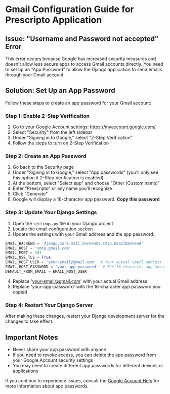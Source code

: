 # Gmail Configuration Guide for Prescripto Application

## Issue: "Username and Password not accepted" Error

This error occurs because Google has increased security measures and doesn't allow less secure apps to access Gmail accounts directly. You need to set up an "App Password" to allow the Django application to send emails through your Gmail account.

## Solution: Set Up an App Password

Follow these steps to create an app password for your Gmail account:

### Step 1: Enable 2-Step Verification

1. Go to your Google Account settings: https://myaccount.google.com/
2. Select "Security" from the left sidebar
3. Under "Signing in to Google," select "2-Step Verification"
4. Follow the steps to turn on 2-Step Verification

### Step 2: Create an App Password

1. Go back to the Security page
2. Under "Signing in to Google," select "App passwords" (you'll only see this option if 2-Step Verification is enabled)
3. At the bottom, select "Select app" and choose "Other (Custom name)"
4. Enter "Prescripto" or any name you'll recognize
5. Click "Generate"
6. Google will display a 16-character app password. **Copy this password**

### Step 3: Update Your Django Settings

1. Open the `settings.py` file in your Django project
2. Locate the email configuration section
3. Update the settings with your Gmail address and the app password:

```python
EMAIL_BACKEND = 'django.core.mail.backends.smtp.EmailBackend'
EMAIL_HOST = 'smtp.gmail.com'
EMAIL_PORT = 587
EMAIL_USE_TLS = True
EMAIL_HOST_USER = 'your-email@gmail.com'  # Your actual Gmail address
EMAIL_HOST_PASSWORD = 'your-app-password'  # The 16-character app password you generated
DEFAULT_FROM_EMAIL = EMAIL_HOST_USER
```

4. Replace 'your-email@gmail.com' with your actual Gmail address
5. Replace 'your-app-password' with the 16-character app password you copied

### Step 4: Restart Your Django Server

After making these changes, restart your Django development server for the changes to take effect.

## Important Notes

- Never share your app password with anyone
- If you need to revoke access, you can delete the app password from your Google Account security settings
- You may need to create different app passwords for different devices or applications

If you continue to experience issues, consult the [Google Account Help](https://support.google.com/accounts/answer/185833) for more information about app passwords. 